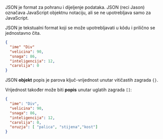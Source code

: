 JSON je format za pohranu i dijeljenje podataka. JSON (reci Jason) označava JavaScript objektnu notaciju, ali se ne upotrebljava samo za JavaScript.

JSON je tekstualni format koji se može upotrebljavati u kôdu i prilično se jednostavno čita.

```json
{
  "ime" "Div"
  "velicina": 90,
  "snaga": 86,
  "inteligencija": 12,
  "carolija": 0
}
```

JSON **objekt** popis je parova ključ-vrijednost unutar vitičastih zagrada `{}`.

Vrijednost također može biti **popis** unutar uglatih zagrada `[]`:

```json
{
  "ime": "Div",
  "velicina": 90,
  "snaga": 86,
  "inteligencija": 12,
  "carolija": 0,
  "oruzja": [ "palica", "stijena","kost"]
}
```